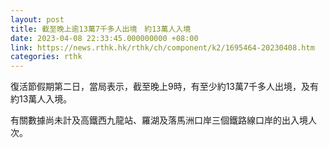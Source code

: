 ```yaml
---
layout: post
title: 截至晚上逾13萬7千多人出境　約13萬人入境
date: 2023-04-08 22:33:45.000000000 +08:00
link: https://news.rthk.hk/rthk/ch/component/k2/1695464-20230408.htm
categories: rthk
---
```


復活節假期第二日，當局表示，截至晚上9時，有至少約13萬7千多人出境，及有約13萬人入境。

有關數據尚未計及高鐵西九龍站、羅湖及落馬洲口岸三個鐵路線口岸的出入境人次。
